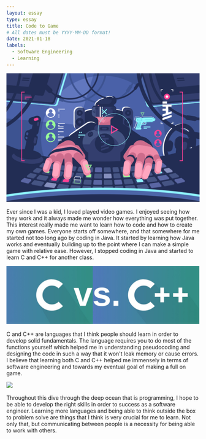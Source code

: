 ```yaml
---
layout: essay
type: essay
title: Code to Game
# All dates must be YYYY-MM-DD format!
date: 2021-01-18
labels:
  - Software Engineering
  - Learning
---
```


<img class="ui medium left circular floated image" src="../images/game.png">

Ever since I was a kid, I loved played video games. I enjoyed seeing how they work and it always made me wonder how everything was put together. This interest really made me want to learn how to code and how to create my own games. Everyone starts off somewhere, and that somewhere for me started not too long ago by coding in Java. It started by learning how Java works and eventually building up to the point where I can make a simple game with relative ease. However, I stopped coding in Java and started to learn C and C++ for another class.

<img class="ui medium left circular floated image" src="../images/CC++.jpg">

C and C++ are languages that I think people should learn in order to develop solid fundamentals. The language requires you to do most of the functions yourself which helped me in understanding pseudocoding and designing the code in such a way that it won't leak memory or cause errors. I believe that learning both C and C++ helped me immensely in terms of software engineering and towards my eventual goal of making a full on game.

<img class="ui tiny left circular floated image" src="../images/software-code.jpg">

Throughout this dive through the deep ocean that is programming, I hope to be able to develop the right skills in order to success as a software engineer. Learning more languages and being able to think outside the box to problem solve are things that I think is very crucial for me to learn. Not only that, but communicating between people is a necessity for being able to work with others.


